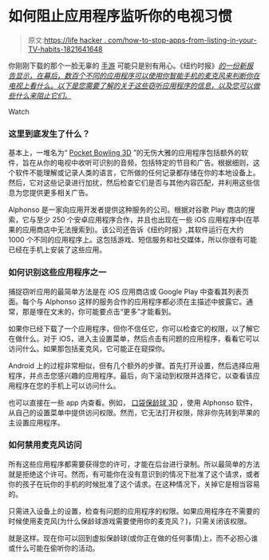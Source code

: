 # 如何阻止应用程序监听你的电视习惯

> 原文:[https://life hacker . com/how-to-stop-apps-from-listing-in-your-TV-habits-1821641648](https://lifehacker.com/how-to-stop-apps-from-listening-in-on-your-tv-habits-1821641648)

你刚刚下载的那个一脸无辜的 [手游](https://lifehacker.com/how-to-turn-your-android-or-iphone-into-a-portable-retr-5849961) 可能只是别有用心。《纽约时报》[*的一份新报告显示，在幕后，数百个不同的应用程序可以使用你智能手机的麦克风来判断你在电视上看什么。以下是您需要了解的关于这些窃听应用程序的信息，以及您可以做些什么来阻止它们。*](https://www.nytimes.com/2017/12/28/business/media/alphonso-app-tracking.html) 

Watch

### 这里到底发生了什么？

基本上，一堆名为“ [Pocket Bowling 3D](https://itunes.apple.com/us/app/pocket-bowling-3d-hd/id510902465?mt=8) ”的无伤大雅的应用程序包括额外的软件，旨在从你的电视中收听可识别的音频，包括特定的节目和广告。根据细则，这个软件不能理解或记录人类的语言，它所做的任何记录都存储在你的本地设备上。然后，它对这些记录进行加扰，然后检查它们是否与其他内容匹配，并利用这些信息为您提供更多相关广告。

Alphonso 是一家向应用开发者提供这种服务的公司。根据对谷歌 Play 商店的搜索，它与至少 250 个安卓应用程序合作，并且也出现在一些 iOS 应用程序中(在苹果的应用商店中无法搜索到)。该公司还告诉《纽约时报》,其软件运行在大约 1000 个不同的应用程序上。这包括游戏、短信服务和社交媒体，所以你很有可能已经在手机上安装了这些应用。

### 如何识别这些应用程序之一

捕捉窃听应用的最简单方法是在 iOS 应用商店或 Google Play 中查看其列表页面。每个与 Alphonso 这样的服务合作的应用程序都必须在主描述中披露它。通常，那是埋在文末的，你可能要点击“更多”才能看到。

如果你已经下载了一个应用程序，但你不信任它，你可以检查它的权限，以了解它在做什么。对于 iOS，进入主设置菜单，然后点击有问题的应用程序，看看它可以访问什么。如果那包括麦克风，它可能正在窥探你。

Android 上的过程非常相似，但有几个额外的步骤。首先打开设置，然后选择应用程序，并点击您感兴趣的应用程序。最后，向下滚动到权限并选择它，以查看该应用程序在您的手机上可以访问什么。

也可以直接在一些 app 内查看。例如， [口袋保龄球 3D](https://itunes.apple.com/us/app/pocket-bowling-3d-hd/id510902465?mt=8) ，使用 Alphonso 软件，从自己的设置菜单中提供访问权限。然而，它无法打开权限，除非你先转到苹果的主设置应用程序。

### 如何禁用麦克风访问

所有这些应用程序都需要获得您的许可，才能在后台进行录制。所以最简单的方法就是拒绝这个许可。然而，有可能你在没有意识到的情况下批准了这个请求，或者你的孩子在玩你的手机的时候批准了这个请求。在这种情况下，关掉它是相当容易的。

只需进入设备上的设置，检查有问题的应用程序的权限。如果应用程序在不需要的时候使用麦克风(为什么保龄球游戏需要使用你的麦克风？)，只需关闭该权限。

就是这样。现在你可以回到虚拟保龄球(或你正在做的任何事情)上，而不必担心谁或什么可能在偷听你的活动。